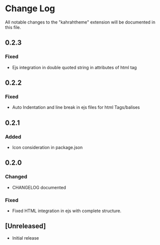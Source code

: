 # Change Log

All notable changes to the "kahrahtheme" extension will be documented in this file.

## 0.2.3

### Fixed

- Ejs integration in double quoted string in attributes of html tag

## 0.2.2

### Fixed

- Auto Indentation and line break in ejs files for html Tags/balises

## 0.2.1

### Added

- Icon consideration in package.json

## 0.2.0

### Changed

- CHANGELOG documented

### Fixed

- Fixed HTML integration in ejs with complete structure.

## [Unreleased]

- Initial release